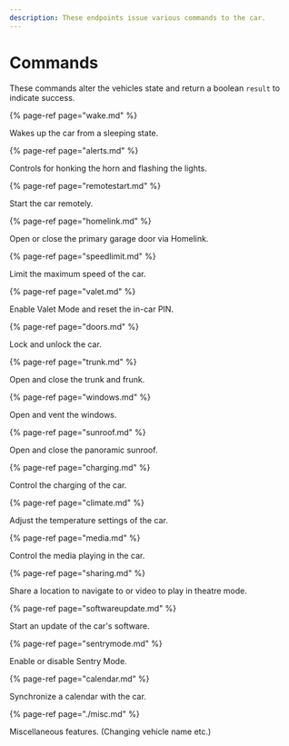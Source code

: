 ```yaml
---
description: These endpoints issue various commands to the car.
---
```


# Commands

These commands alter the vehicles state and return a boolean `result` to indicate success.

{% page-ref page="wake.md" %}

Wakes up the car from a sleeping state.

{% page-ref page="alerts.md" %}

Controls for honking the horn and flashing the lights.

{% page-ref page="remotestart.md" %}

Start the car remotely.

{% page-ref page="homelink.md" %}

Open or close the primary garage door via Homelink.

{% page-ref page="speedlimit.md" %}

Limit the maximum speed of the car.

{% page-ref page="valet.md" %}

Enable Valet Mode and reset the in-car PIN.

{% page-ref page="doors.md" %}

Lock and unlock the car.

{% page-ref page="trunk.md" %}

Open and close the trunk and frunk.

{% page-ref page="windows.md" %}

Open and vent the windows.

{% page-ref page="sunroof.md" %}

Open and close the panoramic sunroof.

{% page-ref page="charging.md" %}

Control the charging of the car.

{% page-ref page="climate.md" %}

Adjust the temperature settings of the car.

{% page-ref page="media.md" %}

Control the media playing in the car.

{% page-ref page="sharing.md" %}

Share a location to navigate to or video to play in theatre mode.

{% page-ref page="softwareupdate.md" %}

Start an update of the car's software.

{% page-ref page="sentrymode.md" %}

Enable or disable Sentry Mode.

{% page-ref page="calendar.md" %}

Synchronize a calendar with the car.

{% page-ref page="./misc.md" %}

Miscellaneous features. (Changing vehicle name etc.)
